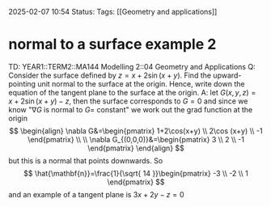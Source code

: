 2025-02-07 10:54
Status: 
Tags: [[Geometry and applications]]
# normal to a surface example 2

TD: YEAR1::TERM2::MA144 Modelling 2::04 Geometry and Applications
Q: Consider the surface defined by $z = x + 2 \sin(x + y)$.
Find the upward-pointing unit normal to the surface at the origin.
Hence, write down the equation of the tangent plane to the surface at the origin.
A: let $G(x,y,z)=x+2\sin(x+y)-z$, then the surface corresponds to $G=0$
and since we know "$\nabla G$ is normal to $G=$ constant" we work out the grad function at the origin$$
\begin{align}
\nabla G&=\begin{pmatrix}
1+2\cos(x+y) \\
2\cos (x+y) \\
-1
\end{pmatrix} \\
\\
\nabla G_{(0,0,0)}&=\begin{pmatrix}
3 \\
2  \\
-1
\end{pmatrix}
\end{align}
$$but this is a normal that points downwards. So $$
\hat{\mathbf{n}}=\frac{1}{\sqrt{ 14 }}\begin{pmatrix}
-3 \\
-2 \\
1
\end{pmatrix}
$$and an example of a tangent plane is $3x+2y-z=0$
<!--ID: 1738926307805-->

